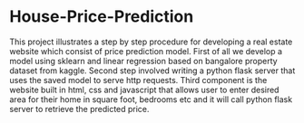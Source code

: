 # House-Price-Prediction
This project illustrates a step by step procedure for developing a real estate website which consist of price prediction model. First of all we develop a model using sklearn and linear regression based on bangalore property dataset from kaggle. Second step involved writing a python flask server that uses the saved model to serve http requests. Third component is the website built in html, css and javascript that allows user to enter desired area for their home in square foot, bedrooms etc and it will call python flask server to retrieve the predicted price.
